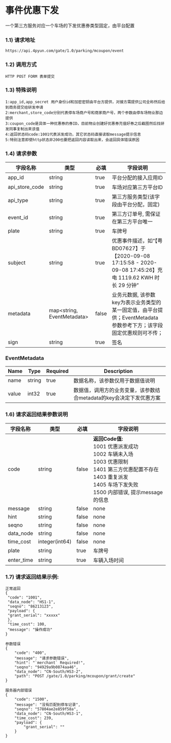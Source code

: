 # 事件优惠下发

一个第三方服务对应一个车场的下发优惠券类型固定，由平台配置


### 1.1) 请求地址

	https://api.4pyun.com/gate/1.0/parking/mcoupon/event

### 1.2) 调用方式

	HTTP POST FORM 表单提交

### 1.3) 特殊说明
	1:app_id,app_secret 用户身份id和加密密钥由平台方提供，对接方需提供公司全称然后给到商务提交给研发申请
	2:merchant,store_code分别代表停车场商户号和商家商户号，两个参数由停车场物业那边提供
	3:coupon_code是具体一种优惠券的券ID，目前物业创建好优惠券充值好券之后截图然后找研发同事复制出来该值
	4:返回状态码code:1001代表派发成功，其它状态码直接读取message提示信息
	5:特别注意即使http状态非200也要把返回内容读取出来，会返回具体错误原因


### 1.4) 请求参数


| 字段名称 | 类型 | 必填 | 字段说明 |
| --- | --- | --- | --- |
| app_id | string | true | 平台分配的接入应用ID |
| api_store_code | string | true | 车场对应第三方平台ID |
| api_type | string | true | 第三方服务类型(该字段由平台分配，固定) |
| event_id | string | true | 第三方订单号, 需保证在第三方平台唯一 |
| plate | string | true | 车牌号 |
| subject | string | true | 优惠事件描述，如“【粤BD07627】于【2020-09-08 17:15:58 - 2020-09-08 17:45:26】充电 1119.62 KWH 时长 29 分钟” |
| metadata | map<string, EventMetadata> | false | 业务元数据, 该参数key为表示业务类型的某一固定值，由平台提供；EventMetadata参数参考下方；该字段固定优惠规则可不传； |
| sign | string | true | 签名 |

<h3 id="EventMetadata">EventMetadata</h3>

| Name | Type | Required | Description |
| --- | --- | --- | --- |
| name | string | true | 数据名称，该参数仅用于数据值说明 |
| value | int32 | true | 数据值，调用方的业务变量，该参数结合metadata的key会决定下发优惠方案 |



### 1.6) 请求返回结果参数说明

| 字段名称 | 类型 | 必填 | 字段说明 |
| --- | --- | --- | --- |
| code | string | false | <b>返回Code值:</b><br/>1001 优惠派发成功<br/>1002 车辆未入场<br/>1003 优惠限制<br/>1401 第三方优惠配置不存在<br/>1403 重复派发<br/>1405 车场下发失败<br/>1500 内部错误, 提示message的信息<br/> |
| message | string | false | none |
| hint | string | false | none |
| seqno | string | false | none |
| data_node | string | false | none |
| time_cost | integer(int64) | false | none |
| plate | string | true | 车牌号 |
| enter_time | string | true | 车辆入场时间 |



### 1.7) 请求返回结果示例:

```
正常返回
{
 "code": "1001",
 "data_node": "HS1-1",
 "seqno": "86213123",
 "payload": {
 "grant_serial": "xxxxx"
 },
 "time_cost": 100,
 "message": "操作成功"
}
```

```
参数错误
{
	"code": "400",
	"message": "请求参数错误",
	"hint": "`merchant` Required!",
	"seqno": "94929a9b0874aa46",
	"data_node": "CN-South/HS3-2",
	"path": "POST /gate/1.0/parking/mcoupon/grant/create"
}
```

```
服务器内部错误
{
	"code": "1500",
	"message": "没有匹配到停车记录",
	"seqno": "57804ae2e859f58a",
	"data_node": "CN-South/HS3-1",
	"time_cost": 239,
	"payload": {
		"grant_serial": ""
	}
}
```

